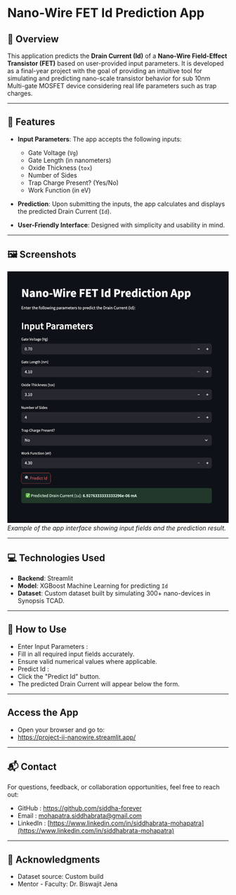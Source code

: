 # Nano-Wire FET Id Prediction App

## 📌 Overview
This application predicts the **Drain Current (Id)** of a **Nano-Wire Field-Effect Transistor (FET)** based on user-provided input parameters. It is developed as a final-year project with the goal of providing an intuitive tool for simulating and predicting nano-scale transistor behavior for sub 10nm Multi-gate MOSFET device considering real life parameters such as trap charges.

---

## 🔧 Features
- **Input Parameters**: The app accepts the following inputs:
  - Gate Voltage (`Vg`)
  - Gate Length (in nanometers)
  - Oxide Thickness (`tox`)
  - Number of Sides
  - Trap Charge Present? (Yes/No)
  - Work Function (in eV)

- **Prediction**: Upon submitting the inputs, the app calculates and displays the predicted Drain Current (`Id`).

- **User-Friendly Interface**: Designed with simplicity and usability in mind.

---

## 🖼️ Screenshots
![App Screenshot](nano-wire.png)  
*Example of the app interface showing input fields and the prediction result.*

---

## 💻 Technologies Used
- **Backend**: Streamlit
- **Model**: XGBoost Machine Learning for predicting `Id`
- **Dataset**: Custom dataset built by simulating 300+ nano-devices in Synopsis TCAD.

---
## 🧪 How to Use
- Enter Input Parameters :
- Fill in all required input fields accurately.
- Ensure valid numerical values where applicable.
- Predict Id :
- Click the "Predict Id" button.
- The predicted Drain Current will appear below the form.

---
## Access the App
- Open your browser and go to:
- https://project-ii-nanowire.streamlit.app/

---

## 📬 Contact
For questions, feedback, or collaboration opportunities, feel free to reach out:

- GitHub : https://github.com/siddha-forever
- Email : mohapatra.siddhabrata@gmail.com
- LinkedIn : [https://www.linkedin.com/in/siddhabrata-mohapatra](https://www.linkedin.com/in/siddhabrata-mohapatra)

---

## 🙏 Acknowledgments
- Dataset source: Custom build
- Mentor - Faculty: Dr. Biswajit Jena
